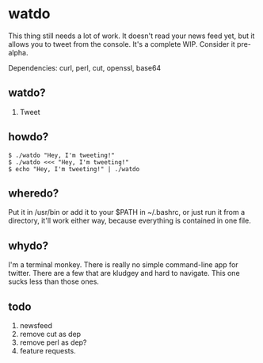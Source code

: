 watdo
=====

This thing still needs a lot of work. It doesn't read your news feed yet, but it allows you to tweet from the console. It's a complete WIP. Consider it pre-alpha.

Dependencies: curl, perl, cut, openssl, base64

watdo?
------

1. Tweet

howdo?
------

	$ ./watdo "Hey, I'm tweeting!"
	$ ./watdo <<< "Hey, I'm tweeting!"
	$ echo "Hey, I'm tweeting!" | ./watdo

wheredo?
--------

Put it in /usr/bin or add it to your $PATH in ~/.bashrc, or just run it from a directory, it'll work either way, because everything is contained in one file.

whydo?
------
I'm a terminal monkey. There is really no simple command-line app for twitter. There are a few that are kludgey and hard to navigate. This one sucks less than those ones.

todo
-----

1. newsfeed
2. remove cut as dep
3. remove perl as dep?
4. feature requests.
